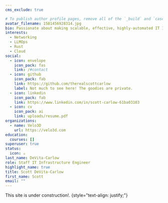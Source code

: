 ```yaml
---
cms_exclude: true

# To publish author profile pages, remove all of the `_build` and `cascade` settings below.
avatar_filename: 1581456928314.jpg
bio: Passionate about making scalable, effective, highly-automated IT Infrastructure
interests:
  - Networking
  - LLMOps
  - Rust
  - Cloud
social:
  - icon: envelope
    icon_pack: fas
    link: /#contact
  - icon: github
    icon_pack: fab
    link: https://github.com/therealscottcarlow
    label: Not much to see here! The goodies are private.
  - icon: linkedin
    icon_pack: fab
    link: https://www.linkedin.com/in/scott-carlow-61ba03103
  - icon: cv
    icon_pack: ai
    link: uploads/resume.pdf
organizations:
  - name: Velo3D
    url: https://velo3d.com
education:
  courses: []
superuser: true
status:
  icon: ☕️
last_name: DeVita-Carlow
role: Staff IT Infrastructure Engineer
highlight_name: true
title: Scott DeVita-Carlow
first_name: Scott
email: ""
---
```


This site is under construction!.
{style="text-align: justify;"}
